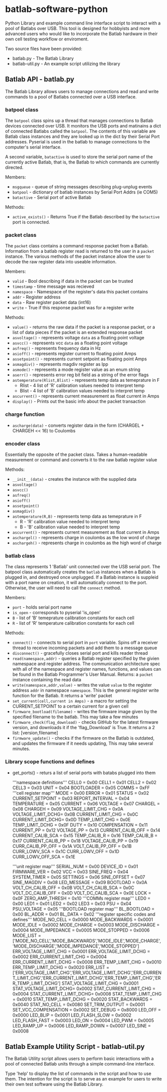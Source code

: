 # batlab-software-python

Python Library and example command line interface script to interact with a 
pool of Batlabs over USB. This tool is designed for hobbyists and more 
advanced users who would like to incorporate the Batlab hardware in their
own cell testing workflow or enviroment.

Two source files have been provided:
  * batlab.py - The Batlab Library
  * batlab-util.py - An example script utilizing the library

## Batlab API - batlab.py

The Batlab Library allows users to manage connections and read and write 
commands to a pool of Batlabs connected over a USB interface. 

### batpool class

The `batpool` class spins up a thread that manages connections to 
Batlab devices connected over USB. It monitors the USB ports and 
matinains a dict of connected Batlabs called the `batpool`. The 
contents of this variable are Batlab class instances and they are
looked up in the dict by their Serial Port addresses. Pyserial is used
in the batlab to manage connections to the computer's serial interface.

A second variable, `batactive` is used to store the serial port name of
the currently active Batlab, that is, the Batlab to which commands are 
currently directed.

Members:
* `msgqueue` - queue of string messages describing plug-unplug events
* `batpool` - dictionary of batlab instances by Serial Port Addrs (ie COM5)
* `batactive` - Serial port of active Batlab

Methods:
* `active_exists()` - Returns True if the Batlab described by the `batactive` port is connected.


###  packet class

The `packet` class contains a command response packet from a Batlab.
Information from a batlab register read is returned to the user in 
a `packet` instance. The various methods of the packet instance allow
the user to decode the raw register data into useable information.

Members:
  *  `valid` - Bool describing if data in the packet can be trusted
  *  `timestamp` - time message was recieved
  *  `namespace` - Namespace of the register's data this packet contains
  *  `addr` - Register address
  *  `data` - Raw register packet data (int16)
  *  `write` - True if this response packet was for a register write
 
Methods:
* `value()` - returns the raw data if the packet is a response packet, or a list of data pieces if the packet is an extended response packet
* `asvoltage()` - represents voltage `data` as a floating point voltage
* `asvcc()` - represents vcc `data` as a floating point voltage
* `asfreq()` - represents frequency data in Hz
* `asioff()` - represents register current to floating point Amps
* `assetpoint()` - represents current setpoint as floating point Amps
* `asmagdiv()` - represents magdiv register as Ipp
* `asmode()` - represents a mode register value as an enum string
* `aserr()` - represents error reg bit field as a string of the error flags
* `astemperature(Rlist,Blist)` - represents temp data as temeprature in F
  * Rlist - 4 list of 'R' calibration values needed to interpret temp
  * Blist - 4 list of 'B' calibration values needed to interpret temp
* `ascurrent()` - represents current measurement as float current in Amps
* `display()` - Prints out the basic info about the packet transaction
### charge function
* `ascharge(data)` - converts register data in the form (CHARGEL + CHARGEH << 16) to Coulombs

### encoder class

Essentially the opposite of the packet class. Takes a human-readable
measurement or command and converts it to the raw batlab register value

Methods:
* `__init__(data)` - creates the instance with the supplied data
* `asvoltage()` 
* `asvcc()` 
* `asfreq()` 
* `asioff()` 
* `assetpoint()`
* `asmagdiv()`
* `astemperature(R,B)` - represents temp data as temeprature in F
  * R - 'R' calibration value needed to interpret temp
  * B - 'B' calibration value needed to interpret temp
* `ascurrent()` - represents current measurement as float current in Amps
* `aschargel()` - represents charge in coulombs as the low word of charge
* `aschargeh()` - represents charge in coulombs as the high word of charge


### batlab class

The class represents 1 'Batlab' unit connected over the USB serial port.
The batpool class automatically creates the `batlab` instances when a 
Batlab is plugged in, and destroyed once unplugged. If a Batlab instance
is suppleid with a port name on creation, it will automatically connect
to the port. Otherwise, the user will need to call the `connect` method.

Members:

* `port` - holds serial port name
* `is_open` - corresponds to pyserial 'is_open'
* `B` - list of 'B' temeprature calibration constants for each cell
* `R` - list of 'R' temperature calibration constants for each cell

Methods:

* `connect()` - connects to serial port in `port` variable. Spins off a 
	receiver thread to receive incoming packets and add them to a message queue
* `disconnect()` - gracefully closes serial port and kills reader thread
* `read(namespace,addr)` - queries a Batlab register specified by the givien
	namespace and register address. The communication architecture spec with
	all of the namespace and register names, functions, and values can be found
	in the Batlab Programmer's User Manual.
		Returns: a `packet` instance containing the read data
* `write(namespace,addr,value)` - writes the value `value` to the register
	address `addr` in namespace `namespace`. This is the general register write
	function for the Batlab. It returns a 'write' packet
* `set_current(cell,current in Amps)` - a macro for setting the CURRENT_SETPOINT to
	a certain current for a given cell
* `firmware_bootload(filename)` - writes the firmware image given by the specified filename to the batlab. This may take a few minutes
* `firmware_check(flag_download)` - checks GitHub for the latest firmware version, and downloads it if the 'flag_Download' is True. It returns a 2 list: [version,filename]
* `firmware_update()` - checks if the firmware on the Batlab is outdated, and updates the firmware if it needs updating, This may take several minutes.
	
### Library scope functions and defines

* get_ports() - returs a list of serial ports with batabs plugged into them
	

	'''namespace definitions'''
	CELL0             = 0x00
	CELL1             = 0x01
	CELL2             = 0x02
	CELL3             = 0x03
	UNIT              = 0x04
	BOOTLOADER        = 0x05
	COMMS             = 0xFF
	'''cell register map'''
	MODE              = 0x00
	ERROR             = 0x01
	STATUS            = 0x02
	CURRENT_SETPOINT  = 0x03
	REPORT_INTERVAL   = 0x04
	TEMPERATURE       = 0x05
	CURRENT           = 0x06
	VOLTAGE           = 0x07
	CHARGEL           = 0x08
	CHARGEH           = 0x09 
	VOLTAGE_LIMIT_CHG = 0x0A
	VOLTAGE_LIMIT_DCHG= 0x0B
	CURRENT_LIMIT_CHG = 0x0C
	CURRENT_LIMIT_DCHG= 0x0D
	TEMP_LIMIT_CHG    = 0x0E
	TEMP_LIMIT_DCHG   = 0x0F
	DUTY              = 0x10
	COMPENSATION      = 0x11
	CURRENT_PP        = 0x12
	VOLTAGE_PP        = 0x13
	CURRENT_CALIB_OFF = 0x14
	CURRENT_CALIB_SCA = 0x15
	TEMP_CALIB_R      = 0x16
	TEMP_CALIB_B      = 0x17
	CURRENT_CALIB_PP  = 0x18
	VOLTAGE_CALIB_PP  = 0x19
	CURR_CALIB_PP_OFF = 0x1A
	VOLT_CALIB_PP_OFF = 0x1B
	CURR_LOWV_SCA     = 0x1C
	CURR_LOWV_OFF     = 0x1D
	CURR_LOWV_OFF_SCA = 0x1E

	'''unit register map'''
	SERIAL_NUM       =  0x00
	DEVICE_ID        =  0x01
	FIRMWARE_VER     =  0x02
	VCC              =  0x03
	SINE_FREQ        =  0x04
	SYSTEM_TIMER     =  0x05
	SETTINGS         =  0x06
	SINE_OFFSET      =  0x07
	SINE_MAGDIV      =  0x08
	LED_MESSAGE      =  0x09
	BOOTLOAD         =  0x0A
	VOLT_CH_CALIB_OFF = 0x0B
	VOLT_CH_CALIB_SCA = 0x0C
	VOLT_DC_CALIB_OFF = 0x0D
	VOLT_DC_CALIB_SCA = 0x0E
	LOCK              = 0x0F
	ZERO_AMP_THRESH   = 0x10
	'''COMMs register map'''
	LED0             = 0x00
	LED1             = 0x01
	LED2             = 0x02
	LED3             = 0x03
	PSU              = 0x04
	PSU_VOLTAGE      = 0x05
	'''BOOTLOAD register map'''
	BL_BOOTLOAD      = 0x00
	BL_ADDR          = 0x01
	BL_DATA          = 0x02
	'''register specific codes and defines'''
	MODE_NO_CELL           = 0x0000
	MODE_BACKWARDS         = 0x0001
	MODE_IDLE              = 0x0002
	MODE_CHARGE            = 0x0003
	MODE_DISCHARGE         = 0x0004
	MODE_IMPEDANCE         = 0x0005
	MODE_STOPPED           = 0x0006
	MODE_LIST = ['MODE_NO_CELL','MODE_BACKWARDS','MODE_IDLE','MODE_CHARGE','MODE_DISCHARGE','MODE_IMPEDANCE','MODE_STOPPED']
	ERR_VOLTAGE_LIMIT_CHG  = 0x0001
	ERR_VOLTAGE_LIMIT_DCHG = 0x0002
	ERR_CURRENT_LIMIT_CHG  = 0x0004
	ERR_CURRENT_LIMIT_DCHG = 0x0008
	ERR_TEMP_LIMIT_CHG     = 0x0010
	ERR_TEMP_LIMIT_DCHG    = 0x0020
	ERR_LIST = ['ERR_VOLTAGE_LIMIT_CHG','ERR_VOLTAGE_LIMIT_DCHG','ERR_CURRENT_LIMIT_CHG','ERR_CURRENT_LIMIT_DCHG','ERR_TEMP_LIMIT_CHG','ERR_TEMP_LIMIT_DCHG']
	STAT_VOLTAGE_LIMIT_CHG = 0x0001
	STAT_VOLTAGE_LIMIT_DCHG= 0x0002
	STAT_CURRENT_LIMIT_CHG = 0x0004
	STAT_CURRENT_LIMIT_DCHG= 0x0008
	STAT_TEMP_LIMIT_CHG    = 0x0010
	STAT_TEMP_LIMIT_DCHG   = 0x0020
	STAT_BACKWARDS         = 0x0040
	STAT_NO_CELL           = 0x0080
	SET_TRIM_OUTPUT        = 0x0001
	SET_VCC_COMPENSATION   = 0x0002
	SET_DEBUG              = 0x8000
	LED_OFF                = 0x0000 
	LED_BLIP               = 0x0001
	LED_FLASH_SLOW         = 0x0002
	LED_FLASH_FAST         = 0x0003
	LED_ON                 = 0x0004
	LED_PWM                = 0x0005
	LED_RAMP_UP            = 0x0006
	LED_RAMP_DOWN          = 0x0007
	LED_SINE               = 0x0008
	
	
## Batlab Example Utility Script - batlab-util.py

The Batlab Utility script allows users to perform basic interactions with
a pool of connected Batlab units through a simple command-line interface.

Type 'help' to display the list of commands in the script and how to use them. The intention for the script is to serve as an example for users to write their own test software using the Batlab Library.








